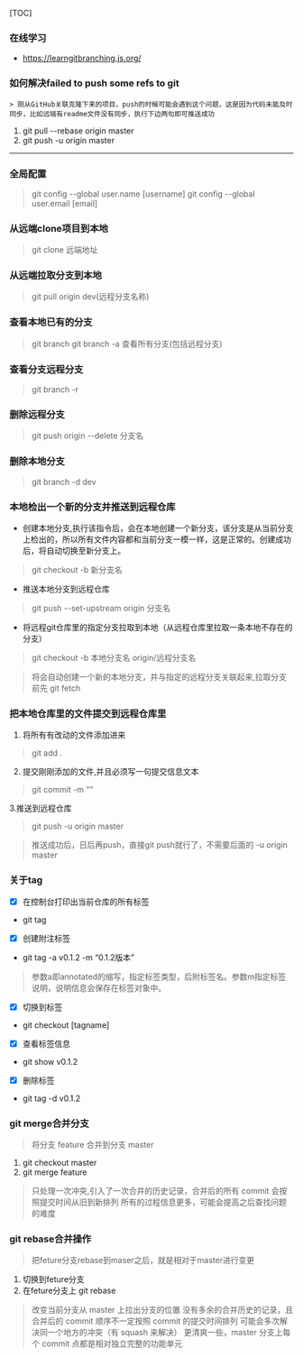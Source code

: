[TOC]
### 在线学习
 - https://learngitbranching.js.org/
### 如何解决failed to push some refs to git
    > 刚从GitHub关联克隆下来的项目，push的时候可能会遇到这个问题，这是因为代码未能及时同步，比如远端有readme文件没有同步，执行下边两句即可推送成功
  1. git pull --rebase origin master
  2. git push -u origin master

  ---

  ### 全局配置

> git config --global user.name [username]
> git config --global user.email [email]

### 从远端clone项目到本地
> git clone 远端地址
### 从远端拉取分支到本地

>git pull origin dev(远程分支名称)

### 查看本地已有的分支
> git branch
> git branch -a 查看所有分支(包括远程分支)
### 查看分支远程分支
> git branch -r
### 删除远程分支 
> git push origin --delete 分支名
### 删除本地分支 
>git branch -d dev
### 本地检出一个新的分支并推送到远程仓库
- 创建本地分支,执行该指令后，会在本地创建一个新分支，该分支是从当前分支上检出的，所以所有文件内容都和当前分支一模一样，这是正常的。创建成功后，将自动切换至新分支上。
>git checkout -b 新分支名
- 推送本地分支到远程仓库
> git push --set-upstream origin 分支名

- 将远程git仓库里的指定分支拉取到本地（从远程仓库里拉取一条本地不存在的分支）
> git checkout -b 本地分支名 origin/远程分支名

> 将会自动创建一个新的本地分支，并与指定的远程分支关联起来,拉取分支前先 git fetch

### 把本地仓库里的文件提交到远程仓库里
1. 将所有有改动的文件添加进来
> git add .
2. 提交刚刚添加的文件,并且必须写一句提交信息文本
> git commit -m ""

3.推送到远程仓库
> git push -u origin master

> 推送成功后，日后再push，直接git push就行了，不需要后面的 -u origin master

### 关于tag
- [x] 在控制台打印出当前仓库的所有标签
- git tag 
- [x] 创建附注标签
- git tag -a v0.1.2 -m “0.1.2版本” 
> 参数a即annotated的缩写，指定标签类型，后附标签名。参数m指定标签说明，说明信息会保存在标签对象中。
- [x] 切换到标签
- git checkout [tagname]
- [x] 查看标签信息
- git show v0.1.2
- [x] 删除标签
-  git tag -d v0.1.2
### git merge合并分支
> 将分支 feature 合并到分支 master
1. git checkout master
2. git merge feature
>只处理一次冲突,引入了一次合并的历史记录，合并后的所有 commit 会按照提交时间从旧到新排列
所有的过程信息更多，可能会提高之后查找问题的难度
### git rebase合并操作
>把feture分支rebase到maser之后，就是相对于master进行变更
1. 切换到feture分支
2. 在feture分支上 git rebase
>改变当前分支从 master 上拉出分支的位置
没有多余的合并历史的记录，且合并后的 commit 顺序不一定按照 commit 的提交时间排列
可能会多次解决同一个地方的冲突（有 squash 来解决）
更清爽一些，master 分支上每个 commit 点都是相对独立完整的功能单元

